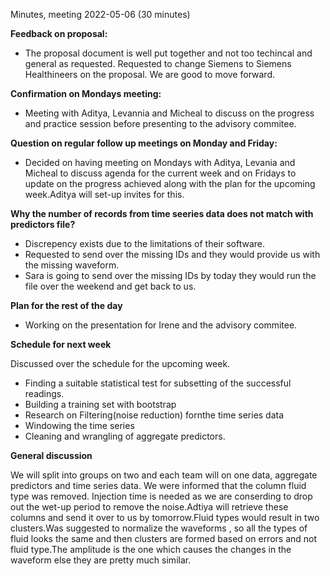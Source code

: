 Minutes, meeting 2022-05-06 (30 minutes)

**Feedback on proposal:**

 - The proposal document is well put together and not too techincal and general as requested. Requested to change Siemens to Siemens Healthineers on the proposal. We are good to move forward.

**Confirmation on Mondays meeting:**

 - Meeting with Aditya, Levannia and Micheal to discuss on the progress and practice session before presenting to the advisory commitee.

**Question on regular follow up meetings on Monday and Friday:**

 - Decided on having meeting on Mondays with Aditya, Levania and Micheal to discuss agenda for the current week and on Fridays to update on the progress achieved along with the plan for the upcoming week.Aditya will set-up invites for this.
    
**Why the number of records from time seeries data does not match with predictors file?**

 - Discrepency exists due to the limitations of their software.
 - Requested to send over the missing IDs and they would provide us with the missing waveform.
 - Sara is going to send over the missing IDs by today they would run the file over the weekend and get back to us.

**Plan for the rest of the day**

 - Working on the presentation for Irene and the advisory commitee.

**Schedule for next week**

  Discussed over the schedule for the upcoming week.

 - Finding a suitable statistical test for subsetting of the successful readings.
 - Building a training set with bootstrap
 - Research on Filtering(noise reduction) fornthe time series data
 - Windowing the time series 
 - Cleaning and wrangling of aggregate predictors. 
    
**General discussion**

We will split into groups on two and each team will on one data, aggregate predictors and time series data. We were informed that the column fluid type was removed. Injection time is needed as we are conserding to drop out the wet-up period to remove the noise.Adtiya will retrieve these columns and send it over to us by tomorrow.Fluid types would result in two clusters.Was suggested to normalize the waveforms , so all the types of fluid looks the same and then clusters are formed based on errors and not fluid type.The amplitude is the one which causes the changes in the waveform else they are pretty much similar. 
